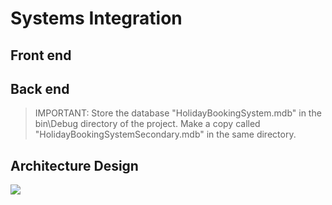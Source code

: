 # **Systems Integration**

## Front end

## Back end
>IMPORTANT:
Store the database "HolidayBookingSystem.mdb" in the bin\Debug directory of the project. Make a copy called "HolidayBookingSystemSecondary.mdb" in the same directory.
## Architecture Design
![](https://i.imgur.com/wIaupDO.png)
